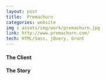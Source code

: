 ```yaml
---
layout: post
title:  Premachurn
categories: website
img : assets/img/work/premachurn.jpg
link: http://www.premachurn.com/
tech: HTML/Sass, jQuery, Grunt
---
```


#### The Client


#### The Story
